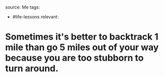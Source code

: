 source: Me
tags:
- #life-lessons 
relevant:

# Sometimes it's better to backtrack 1 mile than go 5 miles out of your way because you are too stubborn to turn around.
